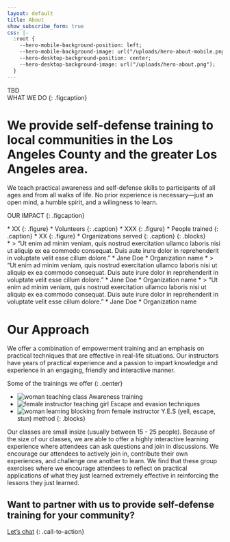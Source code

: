 ```yaml
---
layout: default
title: About
show_subscribe_form: true
css: |-
  :root {
    --hero-mobile-background-position: left;
    --hero-mobile-background-image: url("/uploads/hero-about-mobile.png");
    --hero-desktop-background-position: center;
    --hero-desktop-background-image: url("/uploads/hero-about.png");
  }
---
```


<section class="hero">
TBD
</section>
WHAT WE DO
{: .figcaption}

# We provide self-defense training to local communities in the Los Angeles County and the greater Los Angeles area.

We teach practical awareness and self-defense skills to participants of all ages and from all walks of life. No prior experience is necessary—just an open mind, a humble spirit, and a wilingness to learn.

OUR IMPACT
{: .figcaption}

<section class="numbers">
* XX
  {: .figure}
  * Volunteers
    {: .caption}
* XXX
  {: .figure}
  * People trained
    {: .caption}
* XX
  {: .figure}
  * Organizations served
    {: .caption}
{: .blocks}
</section>

<section class="hero testimonials">
* > “Ut enim ad minim veniam, quis nostrud exercitation ullamco laboris nisi ut aliquip ex ea commodo consequat. Duis aute irure dolor in reprehenderit in voluptate velit esse cillum dolore.”
  * Jane Doe
  * Organization name
* > “Ut enim ad minim veniam, quis nostrud exercitation ullamco laboris nisi ut aliquip ex ea commodo consequat. Duis aute irure dolor in reprehenderit in voluptate velit esse cillum dolore.”
  * Jane Doe
  * Organization name
* > “Ut enim ad minim veniam, quis nostrud exercitation ullamco laboris nisi ut aliquip ex ea commodo consequat. Duis aute irure dolor in reprehenderit in voluptate velit esse cillum dolore.”
  * Jane Doe
  * Organization name
</section>

# Our Approach

We offer a combination of empowerment training and an emphasis on practical techniques that are effective in real-life situations. Our instructors have years of practical experience and a passion to impart knowledge and experience in an engaging, friendly and interactive manner.

Some of the trainings we offer
{: .center}

* ![woman teaching class](/uploads/classes-1.png)
  Awareness training
* ![female instructor teaching girl](/uploads/classes-2.png)
  Escape and evasion techniques
* ![woman learning blocking from female instructor](/uploads/classes-3.png)
  Y.E.S (yell, escape, stun) method
{: .blocks}

Our classes are small insize (usually between 15 - 25 people). Because of the size of our classes, we are able to offer a highly interactive learning experience where attendees can ask questions and join in discussions.  We encourage our attendees to  actively join in, contribute their own experiences, and challenge one another to learn. We find that these group exercises where we encourage attendees to reflect on practical applications of what they just learned extremely effective in reinforcing the lessons they just learned. 

## Want to partner with us to provide self-defense training for your community?

[Let’s chat](/contact)
{: .call-to-action}